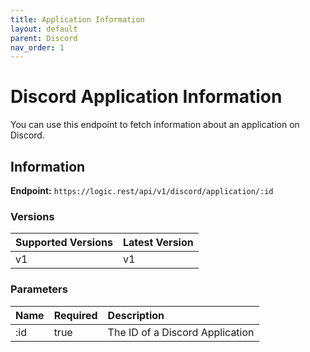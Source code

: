 ```yaml
---
title: Application Information
layout: default
parent: Discord
nav_order: 1
---
```

# **Discord Application Information**
You can use this endpoint to fetch information about an application on Discord.

## Information
**Endpoint:** `https://logic.rest/api/v1/discord/application/:id`

### Versions 
| Supported Versions | Latest Version |
|:------ | :------ |
| v1 | v1 |

### Parameters 
| Name         | Required          | Description |
|:-------------|:------------------|:------|
| :id          | true              | The ID of a Discord Application |
